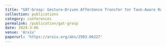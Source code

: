 ```yaml
---
title: "GAT-Grasp: Gesture-Driven Affordance Transfer for Task-Aware Robotic Grasping"
collection: publications
category: conferences
permalink: /publication/gat-grasp
date: 2024-3-06
venue: 'Arxiv'
paperurl: 'https://arxiv.org/abs/2503.06227' 
---
```

